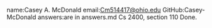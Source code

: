 name:Casey A. McDonald
email:Cm514417@ohio.edu
GitHub:Casey-McDonald
answers:are in answers.md
Cs 2400, section 110
Done.
